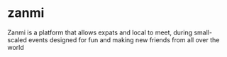 # zanmi
Zanmi is a platform that allows expats and local to meet, during small-scaled events designed for fun and making new friends from all over the world
